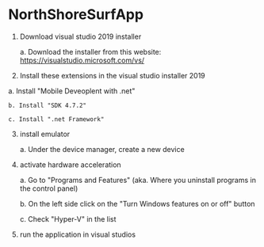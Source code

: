 # NorthShoreSurfApp

1. Download visual studio 2019 installer

	a. Download the installer from this website: https://visualstudio.microsoft.com/vs/

2. Install these extensions in the visual studio installer 2019

  a. Install "Mobile Deveoplent with .net"

	b. Install "SDK 4.7.2"

	c. Install ".net Framework"

3. install emulator

	a. Under the device manager, create a new device

4. activate hardware acceleration

	a. Go to "Programs and Features" (aka. Where you uninstall programs in the control panel)

	b. On the left side click on the "Turn Windows features on or off" button

	c. Check "Hyper-V" in the list

5. run the application in visual studios
